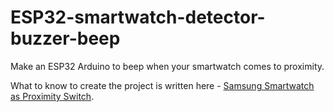 # ESP32-smartwatch-detector-buzzer-beep
Make an ESP32 Arduino to beep when your smartwatch comes to proximity. 

What to know to create the project is written here - [Samsung Smartwatch as Proximity Switch](https://thecustomizewindows.com/2020/02/samsung-smartwatch-as-proximity-switch-part-i/).
